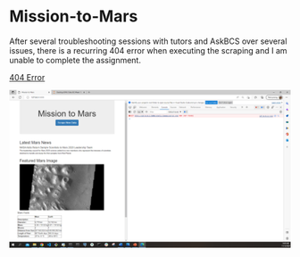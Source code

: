 # Mission-to-Mars

After several troubleshooting sessions with tutors and AskBCS over several issues, there is a recurring 404 error when executing the scraping and I am unable to complete the assignment. 

[404 Error](Capture_4.png)

![404 Error](https://github.com/coralrofa/Mission-to-Mars/blob/main/Troubleshooting%20screenshots/4/Capture_4.PNG)
